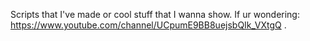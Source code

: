 Scripts that I've made or cool stuff that I wanna show. If ur wondering: https://www.youtube.com/channel/UCpumE9BB8uejsbQIk_VXtgQ .
